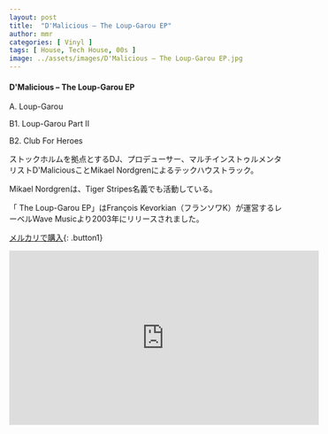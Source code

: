 ```yaml
---
layout: post
title:  "D'Malicious – The Loup-Garou EP"
author: mmr
categories: [ Vinyl ]
tags: [ House, Tech House, 00s ]
image: ../assets/images/D'Malicious – The Loup-Garou EP.jpg
---
```


#### D'Malicious – The Loup-Garou EP

A. Loup-Garou

B1. Loup-Garou Part II

B2. Club For Heroes

ストックホルムを拠点とするDJ、プロデューサー、マルチインストゥルメンタリストD'MaliciousことMikael Nordgrenによるテックハウストラック。

Mikael Nordgrenは、Tiger Stripes名義でも活動している。

「 The Loup-Garou EP」はFrançois Kevorkian（フランソワK）が運営するレーベルWave Musicより2003年にリリースされました。


[メルカリで購入](https://jp.mercari.com/item/m40447327696?afid=6142608987){: .button1}


<iframe width="560" height="315" src="https://www.youtube.com/embed/Sq1BIbGyJ_U?si=Ty2Gup_8pVBm0aYP" title="YouTube video player" frameborder="0" allow="accelerometer; autoplay; clipboard-write; encrypted-media; gyroscope; picture-in-picture; web-share" referrerpolicy="strict-origin-when-cross-origin" allowfullscreen></iframe>

